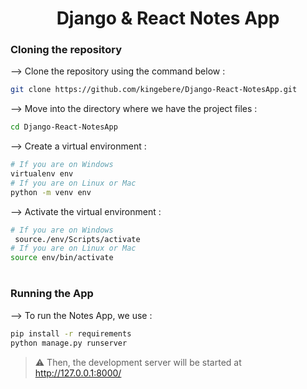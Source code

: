 ﻿<div align="center">

# Django & React Notes App
</div>

### Cloning the repository

--> Clone the repository using the command below :
```bash
git clone https://github.com/kingebere/Django-React-NotesApp.git

```

--> Move into the directory where we have the project files : 
```bash
cd Django-React-NotesApp

```

--> Create a virtual environment :
```bash
# If you are on Windows
virtualenv env
# If you are on Linux or Mac
python -m venv env
```

--> Activate the virtual environment :
```bash
# If you are on Windows
 source./env/Scripts/activate
# If you are on Linux or Mac
source env/bin/activate
```

#

### Running the App

--> To run the Notes App, we use :
```bash
pip install -r requirements
python manage.py runserver
```

> ⚠ Then, the development server will be started at http://127.0.0.1:8000/

#



#
